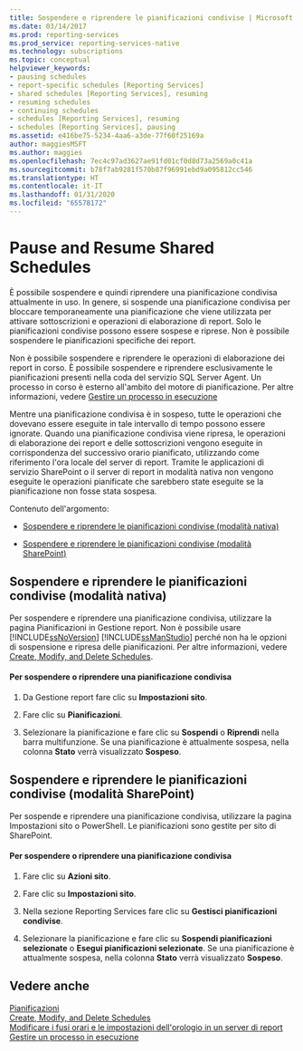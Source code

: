 ```yaml
---
title: Sospendere e riprendere le pianificazioni condivise | Microsoft Docs
ms.date: 03/14/2017
ms.prod: reporting-services
ms.prod_service: reporting-services-native
ms.technology: subscriptions
ms.topic: conceptual
helpviewer_keywords:
- pausing schedules
- report-specific schedules [Reporting Services]
- shared schedules [Reporting Services], resuming
- resuming schedules
- continuing schedules
- schedules [Reporting Services], resuming
- schedules [Reporting Services], pausing
ms.assetid: e416be75-5234-4aa6-a3de-77f60f25169a
author: maggiesMSFT
ms.author: maggies
ms.openlocfilehash: 7ec4c97ad3627ae91fd01cf0d8d73a2569a0c41a
ms.sourcegitcommit: b78f7ab9281f570b87f96991ebd9a095812cc546
ms.translationtype: HT
ms.contentlocale: it-IT
ms.lasthandoff: 01/31/2020
ms.locfileid: "65578172"
---
```

# <a name="pause-and-resume-shared-schedules"></a>Pause and Resume Shared Schedules
  È possibile sospendere e quindi riprendere una pianificazione condivisa attualmente in uso. In genere, si sospende una pianificazione condivisa per bloccare temporaneamente una pianificazione che viene utilizzata per attivare sottoscrizioni e operazioni di elaborazione di report. Solo le pianificazioni condivise possono essere sospese e riprese. Non è possibile sospendere le pianificazioni specifiche dei report.  
  
 Non è possibile sospendere e riprendere le operazioni di elaborazione dei report in corso. È possibile sospendere e riprendere esclusivamente le pianificazioni presenti nella coda del servizio SQL Server Agent. Un processo in corso è esterno all'ambito del motore di pianificazione. Per altre informazioni, vedere [Gestire un processo in esecuzione](../../reporting-services/subscriptions/manage-a-running-process.md)  
  
 Mentre una pianificazione condivisa è in sospeso, tutte le operazioni che dovevano essere eseguite in tale intervallo di tempo possono essere ignorate. Quando una pianificazione condivisa viene ripresa, le operazioni di elaborazione dei report e delle sottoscrizioni vengono eseguite in corrispondenza del successivo orario pianificato, utilizzando come riferimento l'ora locale del server di report. Tramite le applicazioni di servizio SharePoint o il server di report in modalità nativa non vengono eseguite le operazioni pianificate che sarebbero state eseguite se la pianificazione non fosse stata sospesa.  
  
 Contenuto dell'argomento:  
  
-   [Sospendere e riprendere le pianificazioni condivise (modalità nativa)](#bkmk_native)  
  
-   [Sospendere e riprendere le pianificazioni condivise (modalità SharePoint)](#bkmk_sharepoint)  
  
##  <a name="bkmk_native"></a> Sospendere e riprendere le pianificazioni condivise (modalità nativa)  
 Per sospendere e riprendere una pianificazione condivisa, utilizzare la pagina Pianificazioni in Gestione report. Non è possibile usare [!INCLUDE[ssNoVersion](../../includes/ssnoversion-md.md)] [!INCLUDE[ssManStudio](../../includes/ssmanstudio-md.md)] perché non ha le opzioni di sospensione e ripresa delle pianificazioni. Per altre informazioni, vedere [Create, Modify, and Delete Schedules](../../reporting-services/subscriptions/create-modify-and-delete-schedules.md).  
  
#### <a name="to-pause-or-resume-a-shared-schedule"></a>Per sospendere o riprendere una pianificazione condivisa  
  
1.  Da Gestione report fare clic su **Impostazioni sito**.  
  
2.  Fare clic su **Pianificazioni**.  
  
3.  Selezionare la pianificazione e fare clic su **Sospendi** o **Riprendi** nella barra multifunzione. Se una pianificazione è attualmente sospesa, nella colonna **Stato** verrà visualizzato **Sospeso**.  
  
##  <a name="bkmk_sharepoint"></a> Sospendere e riprendere le pianificazioni condivise (modalità SharePoint)  
 Per sospende e riprendere una pianificazione condivisa, utilizzare la pagina Impostazioni sito o PowerShell. Le pianificazioni sono gestite per sito di SharePoint.  
  
#### <a name="to-pause-or-resume-a-shared-schedule"></a>Per sospendere o riprendere una pianificazione condivisa  
  
1.  Fare clic su **Azioni sito**.  
  
2.  Fare clic su **Impostazioni sito**.  
  
3.  Nella sezione Reporting Services fare clic su **Gestisci pianificazioni condivise**.  
  
4.  Selezionare la pianificazione e fare clic su **Sospendi pianificazioni selezionate** o **Esegui pianificazioni selezionate**. Se una pianificazione è attualmente sospesa, nella colonna **Stato** verrà visualizzato **Sospeso**.  
  
## <a name="see-also"></a>Vedere anche  
 [Pianificazioni](../../reporting-services/subscriptions/schedules.md)   
 [Create, Modify, and Delete Schedules](../../reporting-services/subscriptions/create-modify-and-delete-schedules.md)   
 [Modificare i fusi orari e le impostazioni dell'orologio in un server di report](../../reporting-services/subscriptions/change-time-zones-and-clock-settings-on-a-report-server.md)   
 [Gestire un processo in esecuzione](../../reporting-services/subscriptions/manage-a-running-process.md)  
  
  
